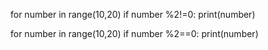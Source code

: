 for number in range(10,20)
if number %2!=0:
print(number)

for number in range(10,20)
if number %2==0:
print(number)

